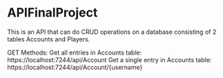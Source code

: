 # APIFinalProject
This is an API that can do CRUD operations on a database consisting of 2 tables Accounts and Players.

GET Methods:
Get all entries in Accounts table: https://localhost:7244/api/Account
Get a single entry in Accounts table: https://localhost:7244/api/Account/{username}
